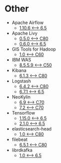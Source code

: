 <!-- ignore -->

# Other

* Apache Airflow
  * [1.10.6 <--> 6.5](Airflow.md)
* Apache Livy
  * [0.5.0 <--> C80](Apache_Livy_0_5_0.md)
  * [0.6.0 <--> 6.5](Apache_Livy_0_6_0.md)
* GIS Tools for Hadoop
  * [1.0 <--> C60](GIS_Tools.md)
* IBM WAS
  * [8.5.5.9 <--> C50](IBM_WAS.md)
* Kibana
  * [6.1.3 <--> C80](Elasticsearch_Related.md)
* Logstash
  * [6.4.2 <--> C80](Elasticsearch_Related.md)
  * [6.7.1 <--> 6.5](Logstash.md)
* NeoKylin
  * [6.9 <--> C70](NeoKylin.md)
  * [7.2 <--> C70](NeoKylin.md)
* Tensorflow
  * [1.15.0 <--> 6.5](Tensorflow.md)
  * [2.1.0 <--> 6.5](Tensorflow.md)
* elasticsearch-head
  * [1.0 <--> C80](Elasticsearch_Related.md)
* filebeat
  * [6.5.1 <--> C80](Elasticsearch_Related.md)
* librdkafka
  * [1.0 <--> 6.5](librdkafka.md)